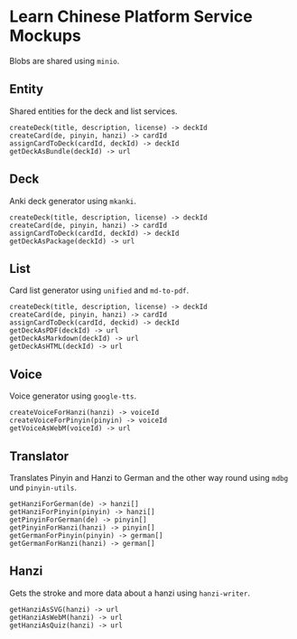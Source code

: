 # Learn Chinese Platform Service Mockups

Blobs are shared using `minio`.

## Entity

Shared entities for the deck and list services.

```plaintext
createDeck(title, description, license) -> deckId
createCard(de, pinyin, hanzi) -> cardId
assignCardToDeck(cardId, deckId) -> deckId
getDeckAsBundle(deckId) -> url
```

## Deck

Anki deck generator using `mkanki`.

```plaintext
createDeck(title, description, license) -> deckId
createCard(de, pinyin, hanzi) -> cardId
assignCardToDeck(cardId, deckId) -> deckId
getDeckAsPackage(deckId) -> url
```

## List

Card list generator using `unified` and `md-to-pdf`.

```plaintext
createDeck(title, description, license) -> deckId
createCard(de, pinyin, hanzi) -> cardId
assignCardToDeck(cardId, deckid) -> deckId
getDeckAsPDF(deckId) -> url
getDeckAsMarkdown(deckId) -> url
getDeckAsHTML(deckId) -> url
```

## Voice

Voice generator using `google-tts`.

```plaintext
createVoiceForHanzi(hanzi) -> voiceId
createVoiceForPinyin(pinyin) -> voiceId
getVoiceAsWebM(voiceId) -> url
```

## Translator

Translates Pinyin and Hanzi to German and the other way round using `mdbg` und `pinyin-utils`.

```plaintext
getHanziForGerman(de) -> hanzi[]
getHanziForPinyin(pinyin) -> hanzi[]
getPinyinForGerman(de) -> pinyin[]
getPinyinForHanzi(hanzi) -> pinyin[]
getGermanForPinyin(pinyin) -> german[]
getGermanForHanzi(hanzi) -> german[]
```

## Hanzi

Gets the stroke and more data about a hanzi using `hanzi-writer`.

```plaintext
getHanziAsSVG(hanzi) -> url
getHanziAsWebM(hanzi) -> url
getHanziAsQuiz(hanzi) -> url
```
